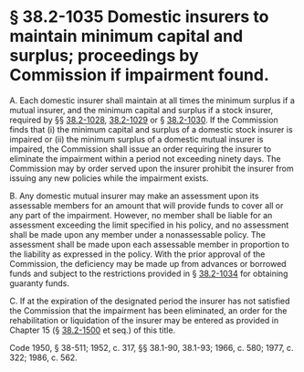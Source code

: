 # § 38.2-1035 Domestic insurers to maintain minimum capital and surplus; proceedings by Commission if impairment found.

<p>A. Each domestic insurer shall maintain at all times the minimum surplus if a mutual insurer, and the minimum capital and surplus if a stock insurer, required by §§ <a href='http://law.lis.virginia.gov/vacode/38.2-1028/'>38.2-1028</a>, <a href='http://law.lis.virginia.gov/vacode/38.2-1029/'>38.2-1029</a> or § <a href='http://law.lis.virginia.gov/vacode/38.2-1030/'>38.2-1030</a>. If the Commission finds that (i) the minimum capital and surplus of a domestic stock insurer is impaired or (ii) the minimum surplus of a domestic mutual insurer is impaired, the Commission shall issue an order requiring the insurer to eliminate the impairment within a period not exceeding ninety days. The Commission may by order served upon the insurer prohibit the insurer from issuing any new policies while the impairment exists.</p><p>B. Any domestic mutual insurer may make an assessment upon its assessable members for an amount that will provide funds to cover all or any part of the impairment. However, no member shall be liable for an assessment exceeding the limit specified in his policy, and no assessment shall be made upon any member under a nonassessable policy. The assessment shall be made upon each assessable member in proportion to the liability as expressed in the policy. With the prior approval of the Commission, the deficiency may be made up from advances or borrowed funds and subject to the restrictions provided in § <a href='http://law.lis.virginia.gov/vacode/38.2-1034/'>38.2-1034</a> for obtaining guaranty funds.</p><p>C. If at the expiration of the designated period the insurer has not satisfied the Commission that the impairment has been eliminated, an order for the rehabilitation or liquidation of the insurer may be entered as provided in Chapter 15 (§ <a href='http://law.lis.virginia.gov/vacode/38.2-1500/'>38.2-1500</a> et seq.) of this title.</p><p>Code 1950, § 38-511; 1952, c. 317, §§ 38.1-90, 38.1-93; 1966, c. 580; 1977, c. 322; 1986, c. 562.</p>